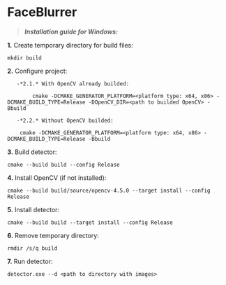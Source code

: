 # FaceBlurrer

>***Installation guide for Windows:***

**1.** Create temporary directory for build files:

	mkdir build

**2.** Configure project:

       -*2.1.* With OpenCV already builded:

       		cmake -DCMAKE_GENERATOR_PLATFORM=<platform type: x64, x86> -DCMAKE_BUILD_TYPE=Release -DOpenCV_DIR=<path to builded OpenCV> -Bbuild

       -*2.2.* Without OpenCV builded:
		
	  	cmake -DCMAKE_GENERATOR_PLATFORM=<platform type: x64, x86> -DCMAKE_BUILD_TYPE=Release -Bbuild

**3.** Build detector:
	
	cmake --build build --config Release

**4.** Install OpenCV (if not installed):
	
	cmake --build build/source/opencv-4.5.0 --target install --config Release

**5.** Install detector:

	cmake --build build --target install --config Release

**6.** Remove temporary directory:

	rmdir /s/q build

**7.** Run detector:

	detector.exe --d <path to directory with images>